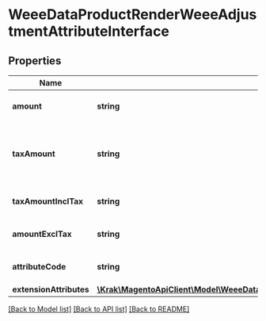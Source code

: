 # WeeeDataProductRenderWeeeAdjustmentAttributeInterface

## Properties
Name | Type | Description | Notes
------------ | ------------- | ------------- | -------------
**amount** | **string** | Weee attribute amount | 
**taxAmount** | **string** | Tax which is calculated to fixed product tax attribute | 
**taxAmountInclTax** | **string** | Tax amount of weee attribute | 
**amountExclTax** | **string** | Product amount exclude tax | 
**attributeCode** | **string** | Weee attribute code | 
**extensionAttributes** | [**\Krak\MagentoApiClient\Model\WeeeDataProductRenderWeeeAdjustmentAttributeExtensionInterface**](WeeeDataProductRenderWeeeAdjustmentAttributeExtensionInterface.md) |  | 

[[Back to Model list]](../README.md#documentation-for-models) [[Back to API list]](../README.md#documentation-for-api-endpoints) [[Back to README]](../README.md)


